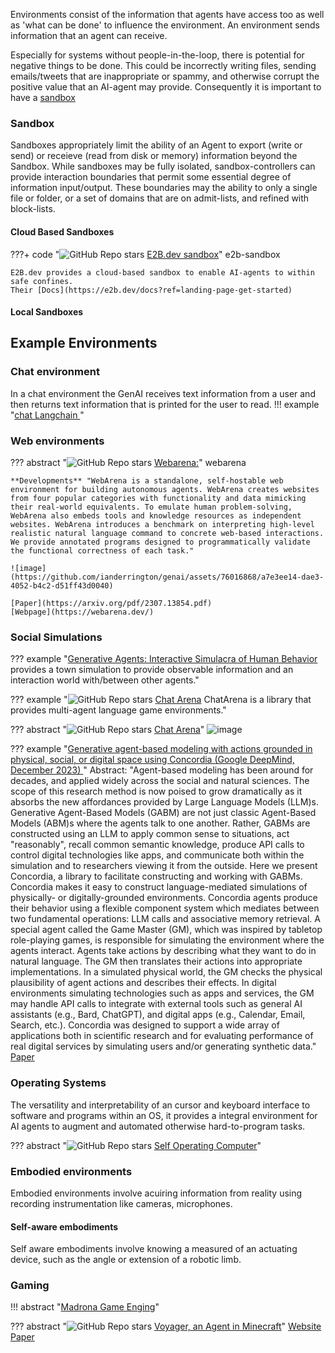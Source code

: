 Environments consist of the information that agents have access too as well as 'what can be done' to influence the environment. An environment sends information that an agent can receive.

Especially for systems without people-in-the-loop, there is potential for negative things to be done. This could be incorrectly writing files, sending emails/tweets that are inappropriate or spammy, and otherwise corrupt the positive value that an AI-agent may provide. Consequently it is important to have a [sandbox](#sandbox)

### Sandbox

Sandboxes appropriately limit the ability of an Agent to export (write or send) or receieve (read from disk or memory) information beyond the Sandbox. While sandboxes may be fully isolated, sandbox-controllers can provide interaction boundaries that permit some essential degree of information input/output. These boundaries may the ability to only a single file or folder, or a set of domains that are on admit-lists, and refined with block-lists.  

#### Cloud Based Sandboxes

???+ code "![GitHub Repo stars](https://badgen.net/github/stars/e2b-dev/e2b) [E2B.dev sandbox](https://github.com/e2b-dev/e2b)" e2b-sandbox

    E2B.dev provides a cloud-based sandbox to enable AI-agents to within safe confines. 
    Their [Docs](https://e2b.dev/docs?ref=landing-page-get-started)

#### Local Sandboxes

## Example Environments 
### Chat environment 
In a chat environment the GenAI receives text information from a user and then returns text information that is printed for the user to read.
!!! example "[chat Langchain ](https://github.com/langchain-ai/chat-langchain/tree/master)"

### Web environments

??? abstract "![GitHub Repo stars](https://badgen.net/github/stars/web-arena-x/webarena) [Webarena:](https://github.com/web-arena-x/webarena)" webarena

    **Developments** "WebArena is a standalone, self-hostable web environment for building autonomous agents. WebArena creates websites from four popular categories with functionality and data mimicking their real-world equivalents. To emulate human problem-solving, WebArena also embeds tools and knowledge resources as independent websites. WebArena introduces a benchmark on interpreting high-level realistic natural language command to concrete web-based interactions. We provide annotated programs designed to programmatically validate the functional correctness of each task."

    ![image](https://github.com/ianderrington/genai/assets/76016868/a7e3ee14-dae3-4052-b4c2-d51ff43d0040)

    [Paper](https://arxiv.org/pdf/2307.13854.pdf)    
    [Webpage](https://webarena.dev/)

### Social Simulations
??? example "[Generative Agents: Interactive Simulacra of Human Behavior](https://arxiv.org/pdf/2304.03442.pdf) provides a town simulation to provide observable information and an interaction world with/between other agents."

??? example "![GitHub Repo stars](https://badgen.net/github/stars/Farama-Foundation/chatarena) [Chat Arena](https://github.com/Farama-Foundation/chatarena) ChatArena is a library that provides multi-agent language game environments."


??? abstract "![GitHub Repo stars](https://badgen.net/github/stars/Farama-Foundation/chatarena) [Chat Arena](https://github.com/Farama-Foundation/chatarena)"
    ![image](https://github.com/ianderrington/genai/assets/76016868/d722c347-9505-4930-8325-d2b074bc43c8)



??? example "[Generative agent-based modeling with actions grounded in physical, social, or digital space using Concordia (Google DeepMind, December 2023)
](https://github.com/google-deepmind/concordia)"
    Abstract:
    "Agent-based modeling has been around for decades, and applied widely across the social and natural sciences. The scope of this research method is now poised to grow dramatically as it absorbs the new affordances provided by Large Language Models (LLM)s. Generative Agent-Based Models (GABM) are not just classic Agent-Based Models (ABM)s where the agents talk to one another. Rather, GABMs are constructed using an LLM to apply common sense to situations, act "reasonably", recall common semantic knowledge, produce API calls to control digital technologies like apps, and communicate both within the simulation and to researchers viewing it from the outside. Here we present Concordia, a library to facilitate constructing and working with GABMs. Concordia makes it easy to construct language-mediated simulations of physically- or digitally-grounded environments. Concordia agents produce their behavior using a flexible component system which mediates between two fundamental operations: LLM calls and associative memory retrieval. A special agent called the Game Master (GM), which was inspired by tabletop role-playing games, is responsible for simulating the environment where the agents interact. Agents take actions by describing what they want to do in natural language. The GM then translates their actions into appropriate implementations. In a simulated physical world, the GM checks the physical plausibility of agent actions and describes their effects. In digital environments simulating technologies such as apps and services, the GM may handle API calls to integrate with external tools such as general AI assistants (e.g., Bard, ChatGPT), and digital apps (e.g., Calendar, Email, Search, etc.). Concordia was designed to support a wide array of applications both in scientific research and for evaluating performance of real digital services by simulating users and/or generating synthetic data."
    [Paper](https://arxiv.org/abs/2312.03664)

### Operating Systems
The versatility and interpretability of an cursor and keyboard interface to software and programs within an OS, it provides a integral environment for AI agents to augment and automated otherwise hard-to-program tasks. 

??? abstract "![GitHub Repo stars](https://badgen.net/github/stars/OthersideAI/self-operating-computer) [Self Operating Computer](https://github.com/OthersideAI/self-operating-computer)"


### Embodied environments

Embodied environments involve acuiring information from reality using recording instrumentation like cameras, microphones. 

#### Self-aware embodiments

Self aware embodiments involve knowing a measured of an actuating device, such as the angle or extension of a robotic limb. 

### Gaming
!!! abstract "[Madrona Game Enging](https://madrona-engine.github.io/)"

??? abstract "![GitHub Repo stars](https://badgen.net/github/stars/MineDojo/Voyager) [Voyager, an Agent in Minecraft](https://github.com/MineDojo/Voyager)"
    [Website](https://voyager.minedojo.org/)
    [Paper](https://arxiv.org/pdf/2305.16291.pdf)


